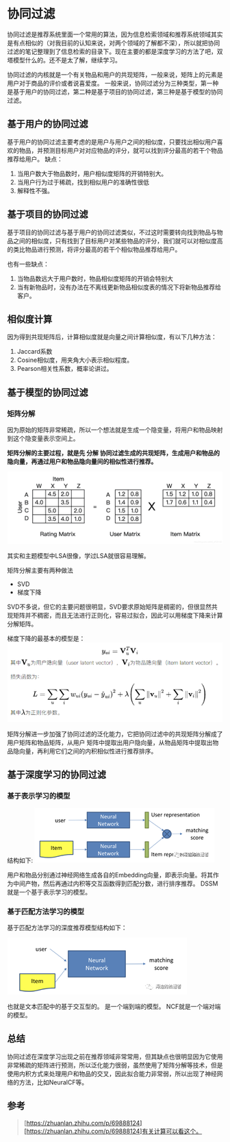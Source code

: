 # 协同过滤


协同过滤是推荐系统里面一个常用的算法，因为信息检索领域和推荐系统领域其实是有点相似的（对我目前的认知来说，对两个领域的了解都不深），所以就把协同过滤的笔记整理到了信息检索的目录下。现在主要的都是深度学习的方法了吧，双塔模型什么的。还不是太了解，继续学习。

协同过滤的内核就是一个有关物品和用户的共现矩阵，一般来说，矩阵上的元素是用户对于商品的评价或者说喜爱度。
一般来说，协同过滤分为三种类型，第一种是基于用户的协同过滤，第二种是基于项目的协同过滤，第三种是基于模型的协同过滤。

## 基于用户的协同过滤

基于用户的协同过滤主要考虑的是用户与用户之间的相似度，只要找出相似用户喜欢的物品，并预测目标用户对对应物品的评分，就可以找到评分最高的若干个物品推荐给用户。
缺点：

1. 当用户数大于物品数时，用户相似度矩阵的开销特别大。
2. 当用户行为过于稀疏，找到相似用户的准确性很低
3. 解释性不强。

## 基于项目的协同过滤
基于项目的协同过滤与基于用户的协同过滤类似，不过这时需要转向找到物品与物品之间的相似度，只有找到了目标用户对某些物品的评分，我们就可以对相似度高的类比物品进行预测，将评分最高的若干个相似物品推荐给用户。

也有一些缺点：

1. 当物品数远大于用户数时，物品相似度矩阵的开销会特别大
2. 当有新物品时，没有办法在不离线更新物品相似度表的情况下将新物品推荐给客户。

## 相似度计算
因为得到共现矩阵后，计算相似度就是向量之间计算相似度，有以下几种方法：

1. Jaccard系数
2. Cosine相似度，用夹角大小表示相似程度。
3. Pearson相关性系数，概率论讲过。


## 基于模型的协同过滤

### 矩阵分解
因为原始的矩阵非常稀疏，所以一个想法就是生成一个隐变量，将用户和物品映射到这个隐变量表示空间上。

**矩阵分解的主要过程，就是先 分解 协同过滤生成的共现矩阵，生成用户和物品的隐向量，再通过用户和物品隐向量间的相似性进行推荐。**

![](image/Pasted%20image%2020221103125319.png)

其实和主题模型中LSA很像，学过LSA就很容易理解。

矩阵分解主要有两种做法

- SVD
- 梯度下降

SVD不多说，但它的主要问题很明显，SVD要求原始矩阵是稠密的，但很显然共现矩阵并不稠密，而且无法进行正则化，容易过拟合，因此可以用梯度下降来计算分解矩阵。

梯度下降的最基本的模型是：
![](image/Pasted%20image%2020221103132109.png)



矩阵分解进一步加强了协同过滤的泛化能力，它把协同过滤中的共现矩阵分解成了用户矩阵和物品矩阵，从用户 矩阵中提取出用户隐向量，从物品矩阵中提取出物品隐向量，再利用它们之间的内积相似性进行推荐排序。

## 基于深度学习的协同过滤

### 基于表示学习的模型
结构如下:
![](image/Pasted%20image%2020221103142640.png)

用户和物品分别通过神经网络生成各自的Embedding向量，即表示向量。将其作为中间产物，然后再通过内积等交互函数得到匹配分数，进行排序推荐。
DSSM就是一个基于表示学习的模型。
### 基于匹配方法学习的模型
基于匹配方法学习的深度推荐模型结构如下：

![](image/Pasted%20image%2020221103143818.png)

也就是文本匹配中的基于交互型的。
是一个端到端的模型。
NCF就是一个端对端的模型。

## 总结
协同过滤在深度学习出现之前在推荐领域非常常用，但其缺点也很明显因为它使用非常稀疏的矩阵进行预测，所以泛化能力很弱，虽然使用了矩阵分解等技术，但是使用内积方式来处理用户和物品的交叉，因此拟合能力非常弱，所以出现了神经网络的方法，比如NeuralCF等。

## 参考

>[https://zhuanlan.zhihu.com/p/69888124][https://zhuanlan.zhihu.com/p/69888124]有关计算可以看这个。



